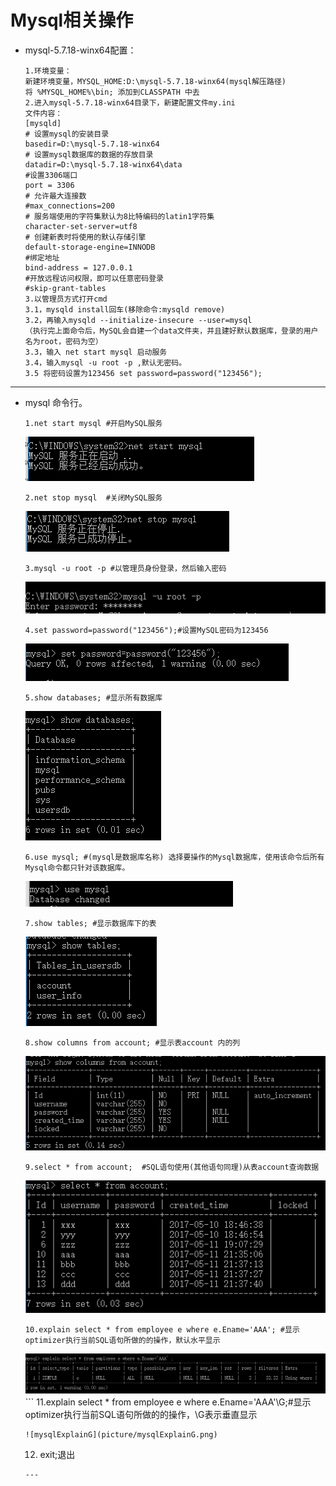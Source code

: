# Mysql相关操作
* mysql-5.7.18-winx64配置：
	```
	1.环境变量：
	新建环境变量，MYSQL_HOME:D:\mysql-5.7.18-winx64(mysql解压路径)
	将 %MYSQL_HOME%\bin; 添加到CLASSPATH 中去
	2.进入mysql-5.7.18-winx64目录下，新建配置文件my.ini
	文件内容：
	[mysqld]
	# 设置mysql的安装目录
	basedir=D:\mysql-5.7.18-winx64
	# 设置mysql数据库的数据的存放目录
	datadir=D:\mysql-5.7.18-winx64\data
	#设置3306端口
	port = 3306 
	# 允许最大连接数
	#max_connections=200
	# 服务端使用的字符集默认为8比特编码的latin1字符集
	character-set-server=utf8
	# 创建新表时将使用的默认存储引擎
	default-storage-engine=INNODB 
	#绑定地址
	bind-address = 127.0.0.1
	#开放远程访问权限，即可以任意密码登录
	#skip-grant-tables 
	3.以管理员方式打开cmd
	3.1，mysqld install回车(移除命令:mysqld remove)
	3.2，再输入mysqld --initialize-insecure --user=mysql
	（执行完上面命令后，MySQL会自建一个data文件夹，并且建好默认数据库，登录的用户名为root，密码为空）
	3.3，输入 net start mysql 启动服务
	3.4，输入mysql -u root -p ,默认无密码。
	3.5 将密码设置为123456 set password=password("123456");
	```
---
* mysql 命令行。
	```
	1.net start mysql #开启MySQL服务
	```
	![netStartMysql](picture/netStartMysql.png)
	```
	2.net stop mysql  #关闭MySQL服务
	```
	![netStopMysql](picture/netStopMysql.png)
	```
	3.mysql -u root -p #以管理员身份登录，然后输入密码
	```
	![mysqlRoot](picture/mysqlRoot.png)
	```
	4.set password=password("123456");#设置MySQL密码为123456
	```
	![mysqlPwd](picture/mysqlPwd.png)
	```
	5.show databases; #显示所有数据库
	```
	![mysqlShowDB](picture/mysqlShowDB.png)
	```
	6.use mysql; #(mysql是数据库名称) 选择要操作的Mysql数据库，使用该命令后所有Mysql命令都只针对该数据库。
	```
	![useMysql](picture/useMysql.png)
	```
	7.show tables; #显示数据库下的表
	```
	![mysqlShowTable](picture/mysqlShowTable.png)
	```
	8.show columns from account; #显示表account 内的列
	```
	![mysqlShowCol](picture/mysqlShowCol.png)
	```
	9.select * from account;  #SQL语句使用(其他语句同理)从表account查询数据
	```
	![mysqlSelect](picture/mysqlSelect.png)
	```
	10.explain select * from employee e where e.Ename='AAA'; #显示optimizer执行当前SQL语句所做的的操作，默认水平显示
	```
	![mysqlExplain](picture/mysqlExplain.png)
		```
	11.explain select * from employee e where e.Ename='AAA'\G;#显示optimizer执行当前SQL语句所做的的操作，\G表示垂直显示
	```
	![mysqlExplainG](picture/mysqlExplainG.png)
	```
	12. exit;退出
	```
	---